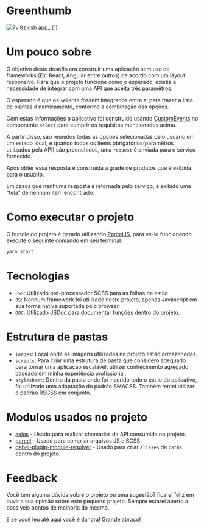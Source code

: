 # Greenthumb
![7vl8z csb app_ (1)](https://user-images.githubusercontent.com/16821577/146054577-2085e3d6-01f2-4d2f-b378-769d6e250f27.png)


# Um pouco sobre

O objetivo deste desafio era construir uma aplicação sem uso de frameworks (Ex: React, Angular entre outros) de acordo com um layout responsivo. Para que o projeto funcione como o esperado, existia a necessidade de integrar com uma API que aceita três paramêtros.

O esperado é que os `selects` fossem integrados entre si para trazer a lista de plantas dinamicamente, conforme a combinação das opções.

Com estas informações o aplicativo foi construido usando [CustomEvents](https://developer.mozilla.org/en-US/docs/Web/API/CustomEvent/CustomEvent) no componente `select` para cumprir os requisitos mencionados acima.

A partir disso, são reunidos todas as opções selecionadas pelo usuário em um estado local, e quando
todos os items obrigatórios(paramêtros utilizados pela API) são preenchidos, uma `request` é enviada
para o serviço fornecido.

Após obter essa resposta é construida a grade de produtos que é exibida para o usuário.

Em casos que nenhuma resposta é retornada pelo serviço, é exibido uma "tela" de nenhum item encontrado.

# Como executar o projeto

O bundle do projeto é gerado utilizando [ParcelJS](https://parceljs.org/), para ve-lo funcionando execute o seguinte comando em seu terminal:

```sh
yarn start
```

# Tecnologias

- `CSS`: Utilizado pré-processador SCSS para as folhas de estilo
- `JS`: Nenhum framework foi utilizado neste projeto, apenas Javascript em sua forma nativa suportada pelo browser.
- `DOC`: Utilizado JSDoc para documentar funções dentro do projeto.

# Estrutura de pastas

- `images`: Local onde as imagens utilizadas no projeto estão armazenadas.
- `scripts`: Para criar uma estrutura de pasta que considero adequado para tornar uma aplicação escalável, utilizei conhecimento agregado baseado em minha experiência profissional.
- `stylesheet`: Dentro da pasta onde foi inserido todo o estilo do aplicativo, foi utilizado uma adaptação do padrão SMACSS. Também tentei utilizar o padrão RSCSS em conjunto.

# Modulos usados no projeto

- [axios](https://github.com/axios/axios) - Usado para realizar chamadas da API consumida no projeto.
- [parcel](https://github.com/parcel-bundler/parcel) - Usado para compilar arquivos JS e SCSS.
- [babel-plugin-module-resolver](https://github.com/tleunen/babel-plugin-module-resolver) - Usado para criar `aliases` de `paths` dentro do projeto.

# Feedback

Você tem alguma dúvida sobre o projeto ou uma sugestão? ficarei feliz em ouvir a sua opinião sobre este pequeno projeto. Sempre estarei aberto a possiveis pontos de melhoria do mesmo.

E se você leu até aqui você é dahora!
Grande abraço!
